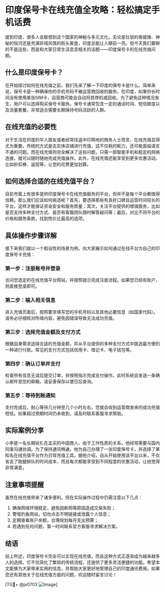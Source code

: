 # 印度保号卡在线充值全攻略：轻松搞定手机话费

提到印度，很多人会联想到这个国家的神秘与多元文化。无论是壮丽的泰姬陵、神秘的恒河还是充满异域风情的街头美食，印度总能让人眼前一亮。但今天我们要聊的不是这些，而是和大家日常生活息息相关的话题——印度保号卡的在线充值问题。

## 什么是印度保号卡？

在开始探讨如何在线充值之前，我们先来了解一下印度的保号卡是什么。简单来说，保号卡是一种确保你的手机号码不被运营商回收的服务。在印度，如果你长时间没有使用某张SIM卡，运营商可能会自动将其停机或回收。为了避免这种情况发生，用户可以选择购买保号卡服务。保号卡通常包含一定的通话时间、短信额度以及流量套餐，非常适合需要长期保持号码活跃的人群。

## 在线充值的必要性

对于生活在印度的华人朋友或者经常往返中印两地的商务人士而言，在线充值显得尤为重要。传统的方式是去实体店铺进行充值，这不仅耗时耗力，还可能面临语言不通的问题。而在线充值则完全解决了这些问题，只需一部智能手机和稳定的网络连接，就可以随时随地完成充值操作。此外，在线充值还能享受到更多优惠活动，比如折扣券、返现等，让您的花费更加划算。

## 如何选择合适的在线充值平台？

目前市面上有很多提供印度保号卡在线充值服务的平台，但并不是每个平台都值得信赖。那么我们应该如何挑选呢？首先，要选择那些有良好口碑且运营时间较长的平台，这样才能保证资金安全和服务质量；其次，关注平台提供的增值服务，比如是否支持多种支付方式、是否有客服团队随时解答疑问等；最后，对比不同平台的价格和服务条款，找到性价比最高的选项。

## 具体操作步骤详解

接下来我们就以一个假设性的场景为例，向大家展示如何通过在线平台为自己的印度保号卡充值：

### 第一步：注册账号并登录
访问您选定的在线充值平台网站，并按照提示完成注册流程。如果您已经有账户，则直接登录即可。

### 第二步：输入相关信息
进入充值页面后，按照要求填写您的手机号码以及其他必要信息（如国家代码）。请务必仔细核对所填内容，避免因错误导致无法成功充值。

### 第三步：选择充值金额及支付方式
根据自身需求选择合适的充值金额，并从平台提供的多种支付方式中挑选最方便的一种进行付款。常见的支付方式包括信用卡、借记卡、电子钱包等。

### 第四步：确认订单并支付
检查所有信息无误后提交订单，并按照指示完成支付操作。此时系统会发送一条确认邮件至您的邮箱，请妥善保存以便日后查询。

### 第五步：等待到账通知
支付完成后，耐心等待几分钟至几个小时左右，您就会收到运营商发来的成功充值短信。如果超过预期时间仍未收到，请及时联系客服寻求帮助。

## 实际案例分享

小李是一名长期驻扎在孟买的中国商人，由于工作性质的关系，他经常需要与国内同事沟通协调。为了保持通讯畅通，他为自己办理了一张印度保号卡，并选择了某知名在线充值平台作为日常充值工具。据他介绍，自从开始使用该平台以来，不仅省去了跑腿排队的时间成本，而且每次都能享受到不同程度的优惠活动，让他觉得非常满意。

## 注意事项提醒

虽然在线充值带来了诸多便利，但在实际操作过程中仍需注意以下几点：
1. 确保网络环境稳定，避免因断网等原因造成交易失败；
2. 警惕钓鱼网站，切勿点击不明链接或泄露个人信息；
3. 定期查看账户余额，合理规划每月支出预算；
4. 若遇到任何问题，第一时间联系官方客服寻求解决方案。

## 结语

综上所述，印度保号卡完全可以实现在线充值，而且这种方式正逐渐成为越来越多人的选择。它不仅简化了繁琐的传统流程，还提供了更多灵活便捷的功能。希望本文能够为大家带来实用的信息，并帮助大家更好地管理自己的印度通讯费用。如果您还有其他关于在线充值方面的问题，欢迎随时留言讨论！

[TG💪+ @jx0703 ![Image](https://github.com/user-attachments/assets/dbca1d08-cadb-493c-b0ec-ad6f7a83f270)]